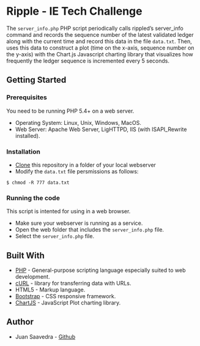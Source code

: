 # Ripple - IE Tech Challenge

The `server_info.php` PHP script periodically calls rippled’s server_info command and records the sequence number of the latest validated ledger along with the current time and record this data in the file `data.txt`. Then, uses this data to construct a plot (time on the x-axis, sequence number on the y-axis) with the Chart.js Javascript charting library that visualizes how frequently the ledger sequence is incremented every 5 seconds. 

## Getting Started

### Prerequisites

You need to be running PHP 5.4+ on a web server.

* Operating System: Linux, Unix, Windows, MacOS.
* Web Server: Apache Web Server, LigHTTPD, IIS (with ISAPI_Rewrite installed).

### Installation

* [Clone](https://help.github.com/en/github/creating-cloning-and-archiving-repositories/cloning-a-repository) this repository in a folder of your local webserver
* Modify the `data.txt` file persmissions as follows: 
```
$ chmod -R 777 data.txt
```

### Running the code

This script is intented for using in a web browser. 

* Make sure your webserver is running as a service.
* Open the web folder that includes the `server_info.php` file.
* Select the `server_info.php` file.

## Built With

* [PHP](https://www.php.net) - General-purpose scripting language especially suited to web development.
* [cURL](https://curl.haxx.se/) - library for transferring data with URLs.
* HTML5 - Markup language.
* [Bootstrap](https://getbootstrap.com/) - CSS responsive framework.
* [ChartJS](https://www.chartjs.org/) - JavaScript Plot charting library.

## Author

* Juan Saavedra - [Github](https://github.com/saavedrajj)